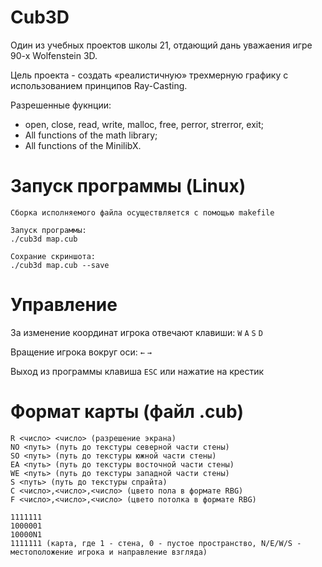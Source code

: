 # Cub3D

Один из учебных проектов школы 21, отдающий дань уважаения игре 90-х Wolfenstein 3D.

Цель проекта - создать «реалистичную» трехмерную графику с использованием принципов Ray-Casting.

Разрешенные фукнции:
  - open, close, read, write, malloc, free, perror, strerror, exit;
  - All functions of the math library;
  - All functions of the MinilibX.

# Запуск программы (Linux)
	
	Сборка исполняемого файла осуществляется с помощью makefile
	
	Запуск программы:
	./cub3d map.cub
	
	Сохрание скриншота:
	./cub3d map.cub --save

# Управление

За изменение координат игрока отвечают клавиши: ``W`` ``A`` ``S`` ``D``

Вращение игрока вокруг оси: ``←`` ``→``

Выход из программы клавиша ``ESC`` или нажатие на крестик

# Формат карты (файл .cub)

	R <число> <число> (разрешение экрана)
	NO <путь> (путь до текстуры северной части стены)
	SO <путь> (путь до текстуры южной части стены)
	EA <путь> (путь до текстуры восточной части стены)
	WE <путь> (путь до текстуры западной части стены)
	S <путь> (путь до текстуры спрайта)
	С <число>,<число>,<число> (цвето пола в формате RBG)
	F <число>,<число>,<число> (цвето потолка в формате RBG)

	1111111
	1000001
	10000N1
	1111111 (карта, где 1 - стена, 0 - пустое пространство, N/E/W/S - местоположение игрока и направление взгляда)
